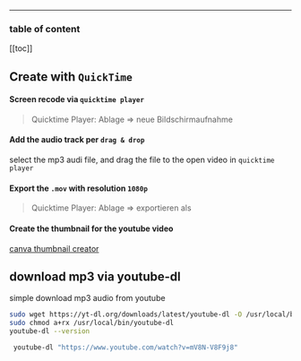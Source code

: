 <div align="center">
  <span class="iconify" data-icon="ant-design:youtube-outlined" data-inline="false" width="100"></span>
</div>

---

<h3>table of content</h3>

[[toc]]

## Create with `QuickTime`

####  Screen recode via `quicktime player`
> Quicktime Player: Ablage => neue Bildschirmaufnahme

####  Add the audio track per `drag & drop`
select the mp3 audi file, and drag the file to the open video in `quicktime player`

####  Export the `.mov` with resolution `1080p`
> Quicktime Player: Ablage => exportieren als

####  Create the thumbnail for the youtube video
[canva thumbnail creator](https://www.canva.com/folder/all-designs)


## download mp3 via youtube-dl
simple download mp3 audio from youtube
```bash
sudo wget https://yt-dl.org/downloads/latest/youtube-dl -O /usr/local/bin/youtube-dl
sudo chmod a+rx /usr/local/bin/youtube-dl
youtube-dl --version
```

```bash
 youtube-dl "https://www.youtube.com/watch?v=mV8N-V8F9j8" 
```

